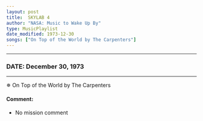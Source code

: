 ```yaml
---
layout: post
title:  SKYLAB 4
author: "NASA: Music to Wake Up By"
type: MusicPlaylist
date_modified: 1973-12-30
songs: ["On Top of the World by The Carpenters"]
---
```


----
### DATE: December 30, 1973
----
✵ On Top of the World by The Carpenters

#### Comment:
* No mission comment



<br/>
<center>
	<a target="_blank"
	   href="https://twitter.com/intent/tweet?hashtags=Space,NASA,Playlist,NASAWakeupCalls,SpaceProgram&text={{ page.author}}, '{{ page.songs.first }}' {{ page.title }}, {{ page.date | date: '%B %d, %Y' }}. {{ site.url }}{{ page.url }} @nasawakeupcalls">
	   <i class="fab fa-twitter" alt="Tweet this page" style="font-size: 1.3em;"></i>
	</a>
	&nbsp; 	<i class="fas fa-user-astronaut" style="font-size: 1.5em;"></i> &nbsp;
    <a type="amzn" search="'On Top of the World by The Carpenters'" category="popular music">
        <i class="fab fa-amazon" style="font-size: 1.3em;"></i>
    </a>
</center>
